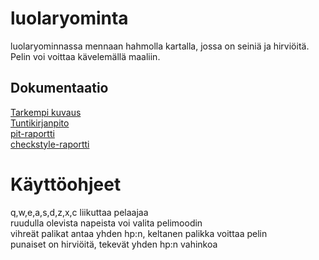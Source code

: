 # luolaryominta
luolaryominnassa mennaan hahmolla kartalla, jossa on seiniä ja hirviöitä. Pelin voi voittaa kävelemällä maaliin.
## Dokumentaatio
[Tarkempi kuvaus](dokumentaatio/aiheenKuvausJaRakenne.md)  
[Tuntikirjanpito](dokumentaatio/tuntikirjanpito.md)  
[pit-raportti](http://htmlpreview.github.io/?https://github.com/ankatus/luolaryominta/blob/master/dokumentaatio/pit-raportti/201703051854/index.html)  
[checkstyle-raportti](http://htmlpreview.github.io/?https://github.com/ankatus/luolaryominta/blob/master/dokumentaatio/checkstyle-raportti/site/checkstyle.html)

# Käyttöohjeet
q,w,e,a,s,d,z,x,c liikuttaa pelaajaa  
ruudulla olevista napeista voi valita pelimoodin  
vihreät palikat antaa yhden hp:n, keltanen palikka voittaa pelin  
punaiset on hirviöitä, tekevät yhden hp:n vahinkoa

